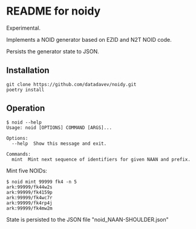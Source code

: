 # README for noidy

Experimental.

Implements a NOID generator based on EZID and N2T NOID code.

Persists the generator state to JSON.

## Installation

```
git clone https://github.com/datadavev/noidy.git
poetry install 
```

## Operation

```
$ noid --help
Usage: noid [OPTIONS] COMMAND [ARGS]...

Options:
  --help  Show this message and exit.

Commands:
  mint  Mint next sequence of identifiers for given NAAN and prefix.
```

Mint five NOIDs:

```
$ noid mint 99999 fk4 -n 5
ark:99999/fk44w2s
ark:99999/fk4159p
ark:99999/fk4wc7r
ark:99999/fk4rp4j
ark:99999/fk4mw2m
```

State is persisted to the JSON file "noid_NAAN-SHOULDER.json"

